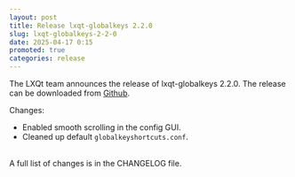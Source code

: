 ```yaml
---
layout: post
title: Release lxqt-globalkeys 2.2.0
slug: lxqt-globalkeys-2-2-0
date: 2025-04-17 0:15
promoted: true
categories: release
---
```

The LXQt team announces the release of lxqt-globalkeys 2.2.0.
The release can be downloaded from [Github](https://github.com/lxqt/lxqt-globalkeys/releases).

Changes:

 * Enabled smooth scrolling in the config GUI.
 * Cleaned up default `globalkeyshortcuts.conf`.


<br/>
A full list of changes is in the CHANGELOG file.
<br/>

